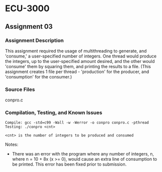# ECU-3000

## Assignment 03
### Assignment Description
This assignment required the usage of multithreading to generate, and 'consume,' a user-specified number of integers. One thread would produce the integers, up to the user-specified amount desired, and the other would 'consume' them by squaring them, and printing the results to a file. (This assignment creates 1 file per thread - 'production' for the producer, and 'consumption' for the consumer.)
### Source Files
conpro.c
### Compilation, Testing, and Known Issues
```
Compile: gcc -std=c99 -Wall -w -Werror -o conpro conpro.c -pthread
Testing: ./conpro <cnt>

<cnt> is the number of integers to be produced and consumed
```
Notes:
- There was an error with the program where any number of integers, n, where n = 10 + 8x (x >= 0), would cause an extra line of consumption to be printed. This error has been fixed prior to submission.